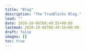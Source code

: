 ```yaml
---
title: "Blog"
description: "The TrueBlocks Blog."
lead: ""
date: 2020-10-06T08:49:55+00:00
lastmod: 2020-10-06T08:49:55+00:00
draft: false
images: []
toc: true
---
```

